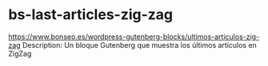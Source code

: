 # bs-last-articles-zig-zag

 https://www.bonseo.es/wordpress-gutenberg-blocks/ultimos-articulos-zig-zag
 Description: Un bloque Gutenberg que muestra los últimos artículos en ZigZag
